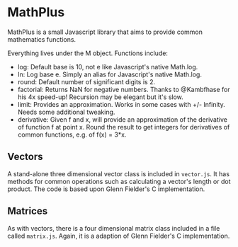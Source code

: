 # MathPlus

MathPlus is a small Javascript library that aims to provide common mathematics functions.

Everything lives under the M object. Functions include:

- log: Default base is 10, not e like Javascript's native Math.log.
- ln: Log base e. Simply an alias for Javascript's native Math.log.
- round: Default number of significant digits is 2.
- factorial: Returns NaN for negative numbers. Thanks to @Kambfhase for his 4x speed-up! Recursion may be elegant but it's slow.
- limit: Provides an approximation. Works in some cases with +/- Infinity. Needs some additional tweaking.
- derivative: Given f and x, will provide an approximation of the derivative of function f at point x. Round the result to get integers for derivatives of common functions, e.g. of f(x) = 3*x.

## Vectors

A stand-alone three dimensional vector class is included in `vector.js`. It has methods for common operations such as calculating a vector's length or dot product. The code is based upon Glenn Fielder's C implementation.

## Matrices

As with vectors, there is a four dimensional matrix class included in a file called `matrix.js`. Again, it is a adaption of Glenn Fielder's C implementation.
